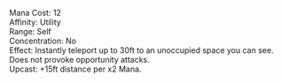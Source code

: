 Mana Cost: 12  
Affinity: Utility  
Range: Self  
Concentration: No  
Effect: Instantly teleport up to 30ft to an unoccupied space you can see. Does not provoke opportunity attacks.  
Upcast: +15ft distance per x2 Mana.